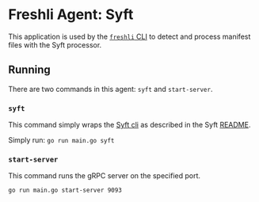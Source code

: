 # Freshli Agent: Syft

This application is used by the [`freshli` CLI](https://github.com/corgibytes/freshli-cli) to detect and process manifest files with the Syft processor.

## Running

There are two commands in this agent: `syft` and `start-server`.

### `syft`

This command simply wraps the [Syft cli](https://github.com/anchore/syft) as described in the Syft [README](https://github.com/anchore/syft#readme).

Simply run: `go run main.go syft`

### `start-server`

This command runs the gRPC server on the specified port.

`go run main.go start-server 9093`
